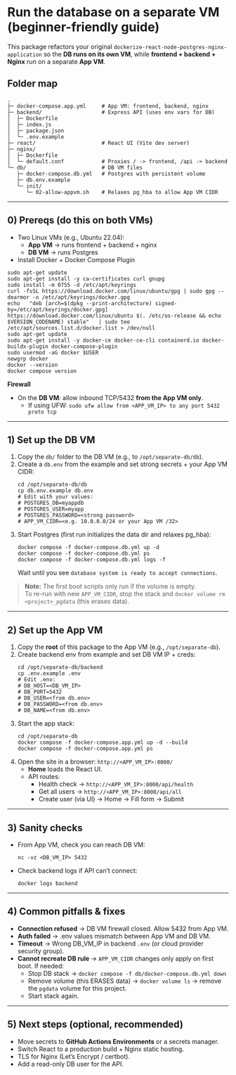 # Run the database on a separate VM (beginner-friendly guide)

This package refactors your original `dockerize-react-node-postgres-nginx-application` so the **DB runs on its own VM**, while **frontend + backend + Nginx** run on a separate **App VM**.

## Folder map

```
.
├─ docker-compose.app.yml     # App VM: frontend, backend, nginx
├─ backend/                   # Express API (uses env vars for DB)
│  ├─ Dockerfile
│  ├─ index.js
│  ├─ package.json
│  └─ .env.example
├─ react/                     # React UI (Vite dev server)
├─ nginx/
│  ├─ Dockerfile
│  └─ default.conf            # Proxies / -> frontend, /api -> backend
└─ db/                        # DB VM files
   ├─ docker-compose.db.yml   # Postgres with persistent volume
   ├─ db.env.example
   └─ init/
      └─ 02-allow-appvm.sh    # Relaxes pg_hba to allow App VM CIDR
```

---

## 0) Prereqs (do this on **both** VMs)

- Two Linux VMs (e.g., Ubuntu 22.04):
  - **App VM** → runs frontend + backend + nginx
  - **DB VM** → runs Postgres
- Install Docker + Docker Compose Plugin

```
sudo apt-get update
sudo apt-get install -y ca-certificates curl gnupg
sudo install -m 0755 -d /etc/apt/keyrings
curl -fsSL https://download.docker.com/linux/ubuntu/gpg | sudo gpg --dearmor -o /etc/apt/keyrings/docker.gpg
echo   "deb [arch=$(dpkg --print-architecture) signed-by=/etc/apt/keyrings/docker.gpg]   https://download.docker.com/linux/ubuntu $(. /etc/os-release && echo $VERSION_CODENAME) stable"   | sudo tee /etc/apt/sources.list.d/docker.list > /dev/null
sudo apt-get update
sudo apt-get install -y docker-ce docker-ce-cli containerd.io docker-buildx-plugin docker-compose-plugin
sudo usermod -aG docker $USER
newgrp docker
docker --version
docker compose version
```

**Firewall**  
- On the **DB VM**: allow inbound TCP/5432 **from the App VM only**.
  - If using UFW: `sudo ufw allow from <APP_VM_IP> to any port 5432 proto tcp`

---

## 1) Set up the DB VM

1. Copy the `db/` folder to the DB VM (e.g., to `/opt/separate-db/db`).
2. Create a `db.env` from the example and set strong secrets + your App VM CIDR:
   ```
   cd /opt/separate-db/db
   cp db.env.example db.env
   # Edit with your values:
   # POSTGRES_DB=myappdb
   # POSTGRES_USER=myapp
   # POSTGRES_PASSWORD=<strong password>
   # APP_VM_CIDR=<e.g. 10.0.0.0/24 or your App VM /32>
   ```
3. Start Postgres (first run initializes the data dir and relaxes pg_hba):
   ```
   docker compose -f docker-compose.db.yml up -d
   docker compose -f docker-compose.db.yml ps
   docker compose -f docker-compose.db.yml logs -f
   ```
   Wait until you see `database system is ready to accept connections`.

> **Note:** The first boot scripts only run if the volume is empty.  
> To re-run with new `APP_VM_CIDR`, stop the stack and `docker volume rm <project>_pgdata` (this erases data).

---

## 2) Set up the App VM

1. Copy the **root** of this package to the App VM (e.g., `/opt/separate-db`).
2. Create backend env from example and set DB VM IP + creds:
   ```
   cd /opt/separate-db/backend
   cp .env.example .env
   # Edit .env:
   # DB_HOST=<DB_VM_IP>
   # DB_PORT=5432
   # DB_USER=<from db.env>
   # DB_PASSWORD=<from db.env>
   # DB_NAME=<from db.env>
   ```
3. Start the app stack:
   ```
   cd /opt/separate-db
   docker compose -f docker-compose.app.yml up -d --build
   docker compose -f docker-compose.app.yml ps
   ```
4. Open the site in a browser: `http://<APP_VM_IP>:8000/`
   - **Home** loads the React UI.
   - API routes:
     - Health check → `http://<APP_VM_IP>:8000/api/health`
     - Get all users → `http://<APP_VM_IP>:8000/api/all`
     - Create user (via UI) → Home → Fill form → Submit

---

## 3) Sanity checks

- From App VM, check you can reach DB VM:
  ```
  nc -vz <DB_VM_IP> 5432
  ```
- Check backend logs if API can’t connect:
  ```
  docker logs backend
  ```

---

## 4) Common pitfalls & fixes

- **Connection refused** → DB VM firewall closed. Allow 5432 from App VM.
- **Auth failed** → .env values mismatch between App VM and DB VM.
- **Timeout** → Wrong DB_VM_IP in backend `.env` (or cloud provider security group).
- **Cannot recreate DB rule** → `APP_VM_CIDR` changes only apply on first boot. If needed:
  - Stop DB stack → `docker compose -f db/docker-compose.db.yml down`
  - Remove volume (this ERASES data) → `docker volume ls` → remove the `pgdata` volume for this project.
  - Start stack again.

---

## 5) Next steps (optional, recommended)

- Move secrets to **GitHub Actions Environments** or a secrets manager.
- Switch React to a production build + Nginx static hosting.
- TLS for Nginx (Let’s Encrypt / certbot).
- Add a read-only DB user for the API.
